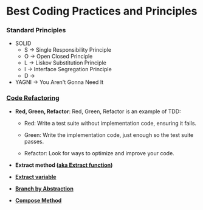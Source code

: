 # Best Coding Practices and Principles

### Standard Principles
+ SOLID
	+ S -> Single Responsibility Principle
	+ O -> Open Closed Principle
	+ L -> Liskov Substitution Principle
	+ I -> Interface Segregation Principle
	+ D ->
+ YAGNI -> You Aren't Gonna Need It

### [Code Refactoring](https://medium.com/swlh/the-ultimate-engineers-guide-to-code-refactoring-c38372632906)
-   **Red, Green, Refactor**: Red, Green, Refactor is an example of TDD:

	- Red: Write a test suite without implementation code, ensuring it fails.
	-  Green: Write the implementation code, just enough so the test suite passes.

	- Refactor: Look for ways to optimize and improve your code.
 -   **Extract method (**[**aka Extract function**](https://refactoring.com/catalog/extractFunction.html)**)**
 -   [**Extract variable**](https://refactoring.com/catalog/extractVariable.html)
-   [**Branch by Abstraction**](https://www.martinfowler.com/bliki/BranchByAbstraction.html) 
-   [**Compose Method**](https://scrutinizer-ci.com/docs/refactorings/compose-method)

